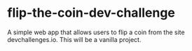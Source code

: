 # flip-the-coin-dev-challenge
A simple web app that allows users to flip a coin from the site devchallenges.io. This will be a vanilla project.
